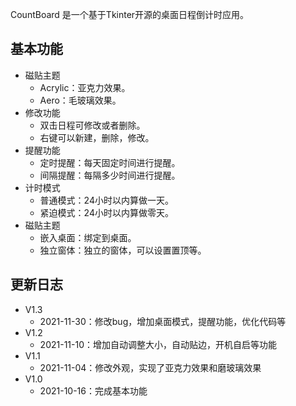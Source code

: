 CountBoard 是一个基于Tkinter开源的桌面日程倒计时应用。 

## 基本功能 

* 磁贴主题
   * Acrylic：亚克力效果。    
   * Aero：毛玻璃效果。
* 修改功能  
    * 双击日程可修改或者删除。
    * 右键可以新建，删除，修改。
* 提醒功能  
    * 定时提醒：每天固定时间进行提醒。
    * 间隔提醒：每隔多少时间进行提醒。
* 计时模式
   * 普通模式：24小时以内算做一天。    
   * 紧迫模式：24小时以内算做零天。
* 磁贴主题
   * 嵌入桌面：绑定到桌面。    
   * 独立窗体：独立的窗体，可以设置置顶等。    
   

## 更新日志
* V1.3
   * 2021-11-30：修改bug，增加桌面模式，提醒功能，优化代码等
* V1.2
   * 2021-11-10：增加自动调整大小，自动贴边，开机自启等功能
* V1.1
   * 2021-11-04：修改外观，实现了亚克力效果和磨玻璃效果
* V1.0
   * 2021-10-16：完成基本功能
